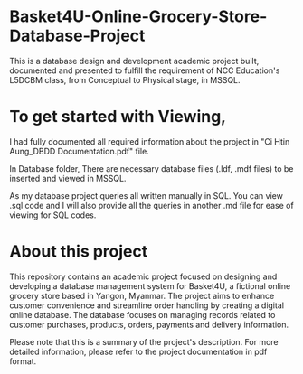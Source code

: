 # Basket4U-Online-Grocery-Store-Database-Project

This is a database design and development academic project built, documented and presented to fulfill the requirement of NCC Education's L5DCBM class, from Conceptual to Physical stage, in MSSQL.

# To get started with Viewing, 
I had fully documented all required information about the project in "Ci Htin Aung_DBDD Documentation.pdf" file. 

In Database folder, There are necessary database files (.ldf, .mdf files) to be inserted and viewed in MSSQL. 

As my database project queries all written manually in SQL. You can view .sql code and I will also provide all the queries in another .md file for ease of viewing for SQL codes.

# About this project
This repository contains an academic project focused on designing and developing a database management system for Basket4U, a fictional online grocery store based in Yangon, Myanmar. 
The project aims to enhance customer convenience and streamline order handling by creating a digital online database. 
The database focuses on managing records related to customer purchases, products, orders, payments and delivery information.


Please note that this is a summary of the project's description. For more detailed information, please refer to the project documentation in pdf format.


